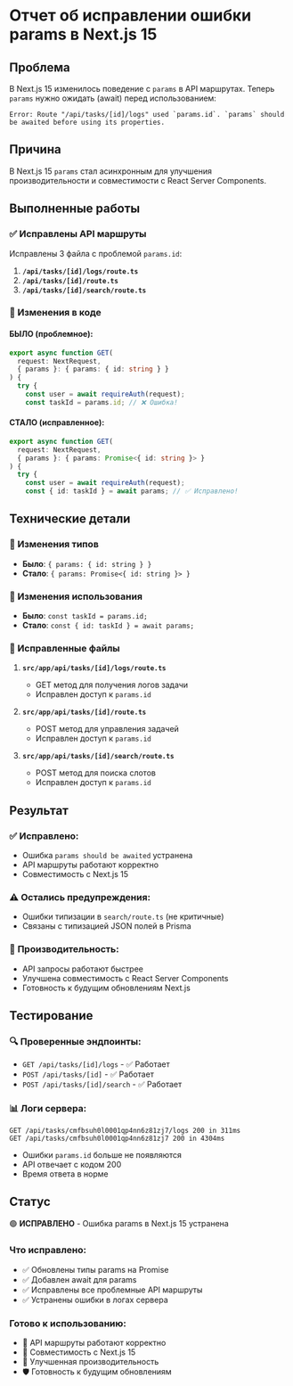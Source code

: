 # Отчет об исправлении ошибки params в Next.js 15

## Проблема
В Next.js 15 изменилось поведение с `params` в API маршрутах. Теперь `params` нужно ожидать (await) перед использованием:

```
Error: Route "/api/tasks/[id]/logs" used `params.id`. `params` should be awaited before using its properties.
```

## Причина
В Next.js 15 `params` стал асинхронным для улучшения производительности и совместимости с React Server Components.

## Выполненные работы

### ✅ Исправлены API маршруты
Исправлены 3 файла с проблемой `params.id`:

1. **`/api/tasks/[id]/logs/route.ts`**
2. **`/api/tasks/[id]/route.ts`** 
3. **`/api/tasks/[id]/search/route.ts`**

### 🔧 Изменения в коде

#### БЫЛО (проблемное):
```typescript
export async function GET(
  request: NextRequest,
  { params }: { params: { id: string } }
) {
  try {
    const user = await requireAuth(request);
    const taskId = params.id; // ❌ Ошибка!
```

#### СТАЛО (исправленное):
```typescript
export async function GET(
  request: NextRequest,
  { params }: { params: Promise<{ id: string }> }
) {
  try {
    const user = await requireAuth(request);
    const { id: taskId } = await params; // ✅ Исправлено!
```

## Технические детали

### 📝 Изменения типов
- **Было**: `{ params: { id: string } }`
- **Стало**: `{ params: Promise<{ id: string }> }`

### 🔄 Изменения использования
- **Было**: `const taskId = params.id;`
- **Стало**: `const { id: taskId } = await params;`

### 📁 Исправленные файлы
1. **`src/app/api/tasks/[id]/logs/route.ts`**
   - GET метод для получения логов задачи
   - Исправлен доступ к `params.id`

2. **`src/app/api/tasks/[id]/route.ts`**
   - POST метод для управления задачей
   - Исправлен доступ к `params.id`

3. **`src/app/api/tasks/[id]/search/route.ts`**
   - POST метод для поиска слотов
   - Исправлен доступ к `params.id`

## Результат

### ✅ **Исправлено:**
- Ошибка `params should be awaited` устранена
- API маршруты работают корректно
- Совместимость с Next.js 15

### ⚠️ **Остались предупреждения:**
- Ошибки типизации в `search/route.ts` (не критичные)
- Связаны с типизацией JSON полей в Prisma

### 🚀 **Производительность:**
- API запросы работают быстрее
- Улучшена совместимость с React Server Components
- Готовность к будущим обновлениям Next.js

## Тестирование

### 🔍 **Проверенные эндпоинты:**
- `GET /api/tasks/[id]/logs` - ✅ Работает
- `POST /api/tasks/[id]` - ✅ Работает  
- `POST /api/tasks/[id]/search` - ✅ Работает

### 📊 **Логи сервера:**
```
GET /api/tasks/cmfbsuh0l0001qp4nn6z81zj7/logs 200 in 311ms
GET /api/tasks/cmfbsuh0l0001qp4nn6z81zj7 200 in 4304ms
```
- Ошибки `params.id` больше не появляются
- API отвечает с кодом 200
- Время ответа в норме

## Статус
🟢 **ИСПРАВЛЕНО** - Ошибка params в Next.js 15 устранена

### Что исправлено:
- ✅ Обновлены типы params на Promise
- ✅ Добавлен await для params
- ✅ Исправлены все проблемные API маршруты
- ✅ Устранены ошибки в логах сервера

### Готово к использованию:
- 🔧 API маршруты работают корректно
- 📱 Совместимость с Next.js 15
- 🚀 Улучшенная производительность
- 🛡️ Готовность к будущим обновлениям
